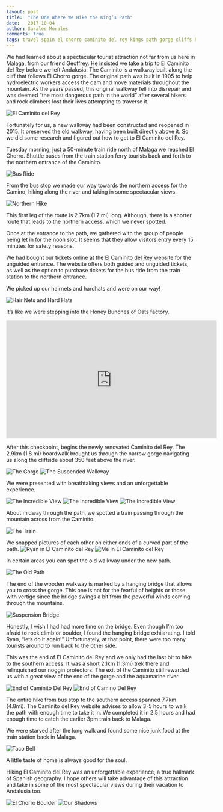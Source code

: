 ```yaml
---
layout: post
title:  "The One Where We Hike the King’s Path"
date:   2017-10-04
author: Saralee Morales
comments: true
tags: travel spain el chorro caminito del rey kings path gorge cliffs hiking outdoors 
---
```


We had learned about a spectacular tourist attraction not far from us here in Malaga, from our friend [Geoffrey](https://www.geoffchandler.com/). He insisted we take a trip to El Caminito del Rey before we left Andalusia. The Caminito is a walkway built along the cliff that follows El Chorro gorge. The original path was built in 1905 to help hydroelectric workers access the dam and move materials throughout the mountain. As the years passed, this original walkway fell into disrepair and was deemed “the most dangerous path in the world” after several hikers and rock climbers lost their lives attempting to traverse it. 


![El Caminito del Rey][el_camino]


Fortunately for us, a new walkway had been constructed and reopened in 2015. It preserved the old walkway, having been built directly above it. So we did some research and figured out how to get to El Caminito del Rey.  


Tuesday morning, just a 50-minute train ride north of Malaga we reached El Chorro. Shuttle buses from the train station ferry tourists back and forth to the northern entrance of the Caminito. 


![Bus Ride][bus_ride]


From the bus stop we made our way towards the northern access for the Camino, hiking along the river and taking in some spectacular views. 


![Northern Hike][north_hike]


This first leg of the route is 2.7km (1.7 mi) long. Although, there is a shorter route that leads to the northern access, which we never spotted. 


Once at the entrance to the path, we gathered with the group of people being let in for the noon slot. It seems that they allow visitors entry every 15 minutes for safety reasons.


We had bought our tickets online at the [El Caminito del Rey website][caminito_del_rey_documents] for the unguided entrance. The website offers both guided and unguided tickets, as well as the option to purchase tickets for the bus ride from the train station to the northern entrance.  


We picked up our hairnets and hardhats and were on our way! 


![Hair Nets and Hard Hats][hardhats]


It’s like we were stepping into the Honey Bunches of Oats factory. 

<iframe width="560" height="315" src="https://www.youtube.com/embed/Q5knIdLZSho" frameborder="0" allowfullscreen></iframe>


After this checkpoint, begins the newly renovated Caminito del Rey. The 2.9km (1.8 mi) boardwalk brought us through the narrow gorge navigating us along the cliffside about 350 feet above the river.


![The Gorge][gorge]
![The Suspended Walkway][walkway]


We were presented with breathtaking views and an unforgettable experience.  


![The Incredible View][view_1]
![The Incredible View][view_2]
![The Incredible View][view_3]


About midway through the path, we spotted a train passing through the mountain across from the Caminito. 


![The Train][train]

We snapped pictures of each other on either ends of a curved part of the path. 
![Ryan in El Caminito del Rey][camino_ryan]
![Me in El Caminito del Rey][camino_sara]

In certain areas you can spot the old walkway under the new path. 


![The Old Path][old_path]
 

The end of the wooden walkway is marked by a hanging bridge that allows you to cross the gorge. This one is not for the fearful of heights or those with vertigo since the bridge swings a bit from the powerful winds coming through the mountains. 


![Suspension Bridge][bridge]


Honestly, I wish I had had more time on the bridge. Even though I’m too afraid to rock climb or boulder, I found the hanging bridge exhilarating. I told Ryan, “lets do it again!” Unfortunately, at that point, there were too many tourists around to run back to the other side. 


This was the end of El Caminito del Rey and we only had the last bit to hike to the southern access. It was a short 2.1km (1.3mi) trek there and relinquished our noggin protectors. The exit of the Caminito still rewarded us with a great view of the end of the gorge and the aquamarine river. 


![End of Caminito Del Rey][end_of_caminito_1]
![End of Camino Del Rey][end_of_caminito_2]


The entire hike from bus stop to the southern access spanned 7.7km (4.8mi). The Caminito del Rey website advises to allow 3-5 hours to walk the path with enough time to take it in. We completed it in 2.5 hours and had enough time to catch the earlier 3pm train back to Malaga. 


We were starved after the long walk and found some nice junk food at the train station back in Malaga. 


![Taco Bell][taco_bell]


A little taste of home is always good for the soul. 

Hiking El Caminito del Rey was an unforgettable experience, a true hallmark of Spanish geography. I hope others will take advantage of this attraction and take in some of the most spectacular views during their vacation to Andalusia too. 

![El Chorro Boulder][camino_last]
![Our Shadows][shadows]


[caminito_del_rey_documents]: http://www.caminitodelrey.info/en/5235/documents
[shadows]: https://s3.amazonaws.com/fiveweeksabroad/10042017/Camino_Shadows.jpg
[camino_last]: https://s3.amazonaws.com/fiveweeksabroad/10042017/Camino_last.jpg
[taco_bell]:  https://s3.amazonaws.com/fiveweeksabroad/10042017/Taco_Bell.jpg
[end_of_caminito_1]:  https://s3.amazonaws.com/fiveweeksabroad/10042017/Camino_End_1.jpg
[end_of_caminito_2]:  https://s3.amazonaws.com/fiveweeksabroad/10042017/Camino_End_2.jpg
[bridge]:          https://s3.amazonaws.com/fiveweeksabroad/10042017/Camino_Bridge.jpg
[old_path]:         https://s3.amazonaws.com/fiveweeksabroad/10042017/Camino_Old_Path.jpg
[camino_ryan]:    https://s3.amazonaws.com/fiveweeksabroad/10042017/Camino_Ryan.jpg
[camino_sara]:      https://s3.amazonaws.com/fiveweeksabroad/10042017/Camino_Sara.jpg
[view_1]:       https://s3.amazonaws.com/fiveweeksabroad/10042017/Camino_View_1.jpg
[view_2]:       https://s3.amazonaws.com/fiveweeksabroad/10042017/Camino_View_2.jpg
[view_3]:       https://s3.amazonaws.com/fiveweeksabroad/10042017/Camino_View_3.jpg
[train]:        https://s3.amazonaws.com/fiveweeksabroad/10042017/Camino_Train.jpg
[walkway]:      https://s3.amazonaws.com/fiveweeksabroad/10042017/Camino_Walkway.jpg
[gorge]:        https://s3.amazonaws.com/fiveweeksabroad/10042017/El_Chorro_Gorge.jpg
[hardhats]:     https://s3.amazonaws.com/fiveweeksabroad/10042017/Hard_Hats.jpg
[north_hike]:   https://s3.amazonaws.com/fiveweeksabroad/10042017/Camino_North_Hike.jpg
[bus_ride]:     https://s3.amazonaws.com/fiveweeksabroad/10042017/Camino_Bus_Ride.jpg
[el_camino]:    https://s3.amazonaws.com/fiveweeksabroad/10042017/El_Camino.jpg


